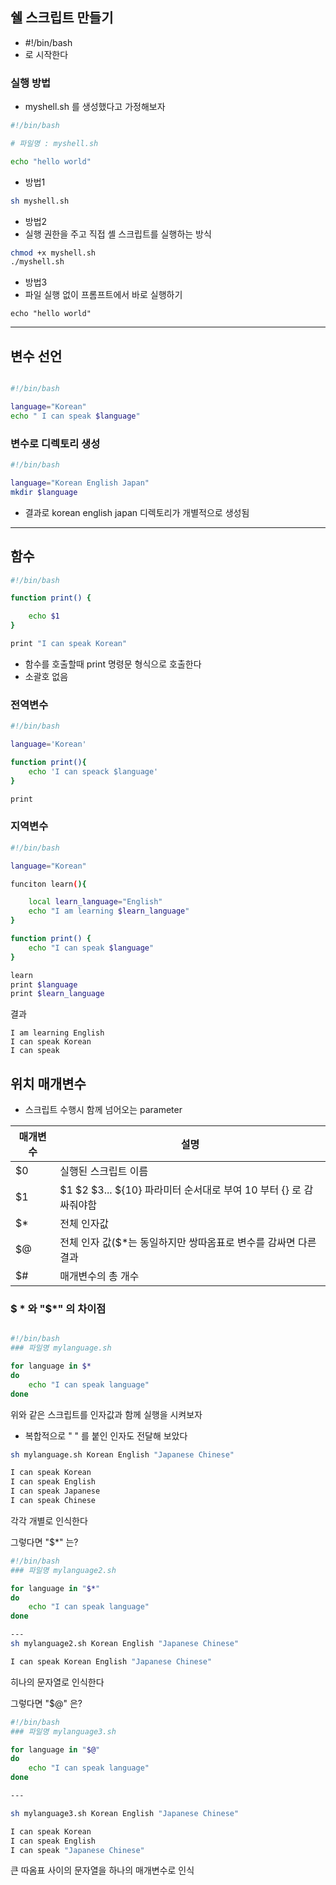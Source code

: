 ## 쉘 스크립트 만들기


- #!/bin/bash
- 로 시작한다

### 실행 방법
- myshell.sh 를 생성했다고 가정해보자

```sh
#!/bin/bash

# 파일명 : myshell.sh

echo "hello world"
```


- 방법1
```sh
sh myshell.sh
```

- 방법2
- 실행 권한을 주고 직접 셸 스크립트를 실행하는 방식
```sh
chmod +x myshell.sh
./myshell.sh
```

- 방법3
- 파일 실행 없이 프롬프트에서 바로 실행하기
```
echo "hello world"
```
---

## 변수 선언

```sh

#!/bin/bash

language="Korean"
echo " I can speak $language"

```

### 변수로 디렉토리 생성

```sh
#!/bin/bash

language="Korean English Japan"
mkdir $language
```
- 결과로 korean english japan 디렉토리가 개별적으로 생성됨

---

## 함수

```sh
#!/bin/bash

function print() {

    echo $1
}

print "I can speak Korean"
```

- 함수를 호출할때 print 명령문 형식으로 호출한다
- 소괄호 없음

### 전역변수

```sh
#!/bin/bash

language='Korean'

function print(){
    echo 'I can speack $language'
}

print
```


### 지역변수

```sh
#!/bin/bash

language="Korean"

funciton learn(){

    local learn_language="English"
    echo "I am learning $learn_language"
}

function print() {
    echo "I can speak $language"
}

learn
print $language
print $learn_language
```
결과
```
I am learning English
I can speak Korean
I can speak
```

## 위치 매개변수

- 스크립트 수행시 함께 넘어오는 parameter

|매개변수|설명|
|--|--|
|$0|실행된 스크립트 이름|
|$1| $1 $2 $3... ${10} 파라미터 순서대로 부여 10  부터 {} 로 감싸줘야함|
|$*| 전체 인자값|
|$@| 전체 인자 값($*는 동일하지만 쌍따옴표로 변수를 감싸면 다른 결과|
|$#| 매개변수의 총 개수|


### $ * 와  "$*" 의 차이점
```sh

#!/bin/bash
### 파일명 mylanguage.sh

for language in $*
do
    echo "I can speak language"
done
```
위와 같은 스크립트를 인자값과 함께 실행을 시켜보자
- 복합적으로 " " 를 붙인 인자도 전달해 보았다

```sh
sh mylanguage.sh Korean English "Japanese Chinese"

I can speak Korean
I can speak English
I can speak Japanese
I can speak Chinese
```
각각 개별로 인식한다 


그렇다면 "$*" 는?
```sh
#!/bin/bash
### 파일명 mylanguage2.sh

for language in "$*"
do
    echo "I can speak language"
done

---
sh mylanguage2.sh Korean English "Japanese Chinese"

I can speak Korean English "Japanese Chinese"
```
히나의 문자열로 인식한다


그렇다면 "$@" 은?

```sh
#!/bin/bash
### 파일명 mylanguage3.sh

for language in "$@"
do
    echo "I can speak language"
done

---

sh mylanguage3.sh Korean English "Japanese Chinese"

I can speak Korean
I can speak English
I can speak "Japanese Chinese"
```
큰 따옴표 사이의 문자열을 하나의 매개변수로 인식
